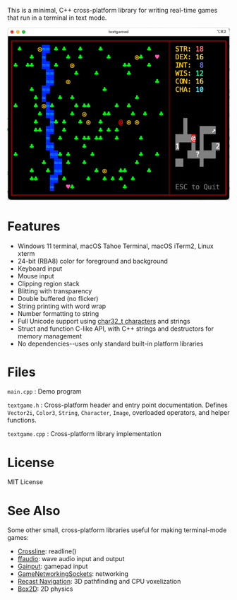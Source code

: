 This is a minimal, C++ cross-platform library for writing
real-time games that run in a terminal in text mode.

![](screenshot.png)

# Features

- Windows 11 terminal, macOS Tahoe Terminal, macOS iTerm2, Linux xterm
- 24-bit (RBA8) color for foreground and background
- Keyboard input
- Mouse input
- Clipping region stack
- Blitting with transparency
- Double buffered (no flicker)
- String printing with word wrap
- Number formatting to string
- Full Unicode support using [char32_t characters](https://en.wikipedia.org/wiki/UTF-32) and strings
- Struct and function C-like API, with C++ strings and destructors for memory management
- No dependencies--uses only standard built-in platform libraries

# Files

`main.cpp`
: Demo program

`textgame.h`
: Cross-platform header and entry point documentation.
  Defines `Vector2i`, `Color3`, `String`, `Character`,
  `Image`, overloaded operators, and helper functions.

`textgame.cpp`
: Cross-platform library implementation

# License

MIT License

# See Also

Some other small, cross-platform libraries useful for making terminal-mode games:

- [Crossline](https://github.com/jcwangxp/Crossline): readline()
- [ffaudio](https://github.com/jcwangxp/Crossline): wave audio input and output
- [Gainput](https://github.com/jkuhlmann/gainput): gamepad input
- [GameNetworkingSockets](https://github.com/ValveSoftware/GameNetworkingSockets): networking
- [Recast Navigation](https://recastnav.com/): 3D pathfinding and CPU voxelization
- [Box2D](https://box2d.org/): 2D physics

